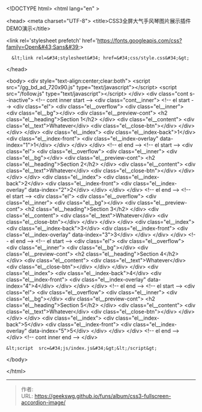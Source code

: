 # 

&lt;!DOCTYPE html&gt;
&lt;html lang=&#34;en&#34; &gt;

&lt;head&gt;
  &lt;meta charset=&#34;UTF-8&#34;&gt;
  &lt;title&gt;CSS3全屏大气手风琴图片展示插件DEMO演示&lt;/title&gt;
  
  
  &lt;link rel=&#39;stylesheet prefetch&#39; href=&#39;https://fonts.googleapis.com/css?family=Open&#43;Sans&#39;&gt;

      &lt;link rel=&#34;stylesheet&#34; href=&#34;css/style.css&#34;&gt;

  
&lt;/head&gt;

&lt;body&gt;
&lt;div style=&#34;text-align:center;clear:both&#34;&gt;
&lt;script src=&#34;/gg_bd_ad_720x90.js&#34; type=&#34;text/javascript&#34;&gt;&lt;/script&gt;
&lt;script src=&#34;/follow.js&#34; type=&#34;text/javascript&#34;&gt;&lt;/script&gt;
&lt;/div&gt;
  &lt;div class=&#34;cont s--inactive&#34;&gt;
  &lt;!-- cont inner start --&gt;
  &lt;div class=&#34;cont__inner&#34;&gt;
    &lt;!-- el start --&gt;
    &lt;div class=&#34;el&#34;&gt;
      &lt;div class=&#34;el__overflow&#34;&gt;
        &lt;div class=&#34;el__inner&#34;&gt;
          &lt;div class=&#34;el__bg&#34;&gt;&lt;/div&gt;
          &lt;div class=&#34;el__preview-cont&#34;&gt;
            &lt;h2 class=&#34;el__heading&#34;&gt;Section 1&lt;/h2&gt;
          &lt;/div&gt;
          &lt;div class=&#34;el__content&#34;&gt;
            &lt;div class=&#34;el__text&#34;&gt;Whatever&lt;/div&gt;
            &lt;div class=&#34;el__close-btn&#34;&gt;&lt;/div&gt;
          &lt;/div&gt;
        &lt;/div&gt;
      &lt;/div&gt;
      &lt;div class=&#34;el__index&#34;&gt;
        &lt;div class=&#34;el__index-back&#34;&gt;1&lt;/div&gt;
        &lt;div class=&#34;el__index-front&#34;&gt;
          &lt;div class=&#34;el__index-overlay&#34; data-index=&#34;1&#34;&gt;1&lt;/div&gt;
        &lt;/div&gt;
      &lt;/div&gt;
    &lt;/div&gt;
    &lt;!-- el end --&gt;
    &lt;!-- el start --&gt;
    &lt;div class=&#34;el&#34;&gt;
      &lt;div class=&#34;el__overflow&#34;&gt;
        &lt;div class=&#34;el__inner&#34;&gt;
          &lt;div class=&#34;el__bg&#34;&gt;&lt;/div&gt;
          &lt;div class=&#34;el__preview-cont&#34;&gt;
            &lt;h2 class=&#34;el__heading&#34;&gt;Section 2&lt;/h2&gt;
          &lt;/div&gt;
          &lt;div class=&#34;el__content&#34;&gt;
            &lt;div class=&#34;el__text&#34;&gt;Whatever&lt;/div&gt;
            &lt;div class=&#34;el__close-btn&#34;&gt;&lt;/div&gt;
          &lt;/div&gt;
        &lt;/div&gt;
      &lt;/div&gt;
      &lt;div class=&#34;el__index&#34;&gt;
        &lt;div class=&#34;el__index-back&#34;&gt;2&lt;/div&gt;
        &lt;div class=&#34;el__index-front&#34;&gt;
          &lt;div class=&#34;el__index-overlay&#34; data-index=&#34;2&#34;&gt;2&lt;/div&gt;
        &lt;/div&gt;
      &lt;/div&gt;
    &lt;/div&gt;
    &lt;!-- el end --&gt;
    &lt;!-- el start --&gt;
    &lt;div class=&#34;el&#34;&gt;
      &lt;div class=&#34;el__overflow&#34;&gt;
        &lt;div class=&#34;el__inner&#34;&gt;
          &lt;div class=&#34;el__bg&#34;&gt;&lt;/div&gt;
          &lt;div class=&#34;el__preview-cont&#34;&gt;
            &lt;h2 class=&#34;el__heading&#34;&gt;Section 3&lt;/h2&gt;
          &lt;/div&gt;
          &lt;div class=&#34;el__content&#34;&gt;
            &lt;div class=&#34;el__text&#34;&gt;Whatever&lt;/div&gt;
            &lt;div class=&#34;el__close-btn&#34;&gt;&lt;/div&gt;
          &lt;/div&gt;
        &lt;/div&gt;
      &lt;/div&gt;
      &lt;div class=&#34;el__index&#34;&gt;
        &lt;div class=&#34;el__index-back&#34;&gt;3&lt;/div&gt;
        &lt;div class=&#34;el__index-front&#34;&gt;
          &lt;div class=&#34;el__index-overlay&#34; data-index=&#34;3&#34;&gt;3&lt;/div&gt;
        &lt;/div&gt;
      &lt;/div&gt;
    &lt;/div&gt;
    &lt;!-- el end --&gt;
    &lt;!-- el start --&gt;
    &lt;div class=&#34;el&#34;&gt;
      &lt;div class=&#34;el__overflow&#34;&gt;
        &lt;div class=&#34;el__inner&#34;&gt;
          &lt;div class=&#34;el__bg&#34;&gt;&lt;/div&gt;
          &lt;div class=&#34;el__preview-cont&#34;&gt;
            &lt;h2 class=&#34;el__heading&#34;&gt;Section 4&lt;/h2&gt;
          &lt;/div&gt;
          &lt;div class=&#34;el__content&#34;&gt;
            &lt;div class=&#34;el__text&#34;&gt;Whatever&lt;/div&gt;
            &lt;div class=&#34;el__close-btn&#34;&gt;&lt;/div&gt;
          &lt;/div&gt;
        &lt;/div&gt;
      &lt;/div&gt;
      &lt;div class=&#34;el__index&#34;&gt;
        &lt;div class=&#34;el__index-back&#34;&gt;4&lt;/div&gt;
        &lt;div class=&#34;el__index-front&#34;&gt;
          &lt;div class=&#34;el__index-overlay&#34; data-index=&#34;4&#34;&gt;4&lt;/div&gt;
        &lt;/div&gt;
      &lt;/div&gt;
    &lt;/div&gt;
    &lt;!-- el end --&gt;
    &lt;!-- el start --&gt;
    &lt;div class=&#34;el&#34;&gt;
      &lt;div class=&#34;el__overflow&#34;&gt;
        &lt;div class=&#34;el__inner&#34;&gt;
          &lt;div class=&#34;el__bg&#34;&gt;&lt;/div&gt;
          &lt;div class=&#34;el__preview-cont&#34;&gt;
            &lt;h2 class=&#34;el__heading&#34;&gt;Section 5&lt;/h2&gt;
          &lt;/div&gt;
          &lt;div class=&#34;el__content&#34;&gt;
            &lt;div class=&#34;el__text&#34;&gt;Whatever&lt;/div&gt;
            &lt;div class=&#34;el__close-btn&#34;&gt;&lt;/div&gt;
          &lt;/div&gt;
        &lt;/div&gt;
      &lt;/div&gt;
      &lt;div class=&#34;el__index&#34;&gt;
        &lt;div class=&#34;el__index-back&#34;&gt;5&lt;/div&gt;
        &lt;div class=&#34;el__index-front&#34;&gt;
          &lt;div class=&#34;el__index-overlay&#34; data-index=&#34;5&#34;&gt;5&lt;/div&gt;
        &lt;/div&gt;
      &lt;/div&gt;
    &lt;/div&gt;
    &lt;!-- el end --&gt;
  &lt;/div&gt;
  &lt;!-- cont inner end --&gt;
&lt;/div&gt;


    &lt;script  src=&#34;js/index.js&#34;&gt;&lt;/script&gt;




&lt;/body&gt;

&lt;/html&gt;


---

> 作者:   
> URL: https://geekswg.github.io/funs/album/css3-fullscreen-accordion-image/  

